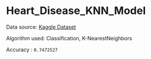 # Heart_Disease_KNN_Model

Data source: <a href='https://www.kaggle.com/ronitf/heart-disease-uci' title='Kaggle Link'>Kaggle Dataset</a>

Algorithm used: Classification, K-NearestNeighbors

 Accuracy : `0.7472527`
